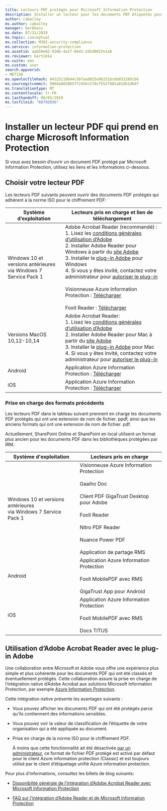 ```yaml
---
title: Lecteurs PDF protégés pour Microsoft Information Protection
description: Installer un lecteur pour les documents PDF étiquetés pour la classification et la protection
author: cabailey
ms.author: cabailey
manager: barbkess
ms.date: 07/31/2019
ms.topic: conceptual
ms.collection: M365-security-compliance
ms.service: information-protection
ms.assetid: aab59e02-930b-4a17-8442-2d5d081fe1a6
ms.reviewer: kartikka
ms.suite: ems
ms.custom: user
search.appverid:
- MET150
ms.openlocfilehash: 04325119b44c5bfaad025e96251bc6b032285cb6
ms.sourcegitcommit: 9968a003865ff2456c570cf552f801a816b1db07
ms.translationtype: MT
ms.contentlocale: fr-FR
ms.lasthandoff: 08/05/2019
ms.locfileid: "68792836"
---
```

# <a name="install-a-pdf-reader-that-supports-microsoft-information-protection"></a>Installer un lecteur PDF qui prend en charge Microsoft Information Protection

Si vous avez besoin d’ouvrir un document PDF protégé par Microsoft Information Protection, utilisez les liens et les informations ci-dessous.

## <a name="choose-your-pdf-reader"></a>Choisir votre lecteur PDF

Les lecteurs PDF suivants peuvent ouvrir des documents PDF protégés qui adhèrent à la norme ISO pour le chiffrement PDF:

|Système d’exploitation|Lecteurs pris en charge et lien de téléchargement|
|----------------|-----------------------------------|
|Windows 10 et versions antérieures<br />via Windows 7 Service Pack 1|Adobe Acrobat Reader (recommandé) :<br /> 1. Lisez les [conditions générales d’utilisation d’Adobe](https://www.adobe.com/legal/terms.html) <br /> 2. Installer Adobe Reader pour Windows à partir du [site Adobe](https://www.adobe.com/)<br /> 3. Installer le [plug-in Adobe](https://go.microsoft.com/fwlink/?linkid=2050049) pour Windows <br /> 4. Si vous y êtes invité, contactez votre administrateur pour [autoriser le plug-in](https://techcommunity.microsoft.com/t5/Azure-Information-Protection/General-Availability-of-Adobe-Acrobat-Reader-integration-with/ba-p/298396) <br /><br /> Visionneuse Azure Information Protection : [Télécharger](https://go.microsoft.com/fwlink/?linkid=838993)<br /><br />Foxit Reader : [Télécharger](https://www.foxitsoftware.com/pdf-reader/)|
|Versions MacOS 10,12-10,14 |Adobe Acrobat Reader:<br /> 1. Lisez les [conditions générales d’utilisation d’Adobe](https://www.adobe.com/legal/terms.html) <br /> 2. Installer Adobe Reader pour Mac à partir du [site Adobe](https://www.adobe.com/)<br /> 3. Installer le [plug-in Adobe](https://go.microsoft.com/fwlink/?linkid=2050049) pour Mac <br /> 4. Si vous y êtes invité, contactez votre administrateur pour [autoriser le plug-in](https://techcommunity.microsoft.com/t5/Azure-Information-Protection/General-Availability-of-Adobe-Acrobat-Reader-integration-with/ba-p/298396)|
|Android|Application Azure Information Protection : [Télécharger](https://go.microsoft.com/fwlink/?LinkId=325340)|
|iOS|Application Azure Information Protection : [Télécharger](https://go.microsoft.com/fwlink/?LinkId=325338)|

### <a name="support-for-previous-formats"></a>Prise en charge des formats précédents

Les lecteurs PDF dans le tableau suivant prennent en charge les documents PDF protégés qui ont une extension de nom de fichier. ppdf, ainsi que les anciens formats qui ont une extension de nom de fichier. pdf.

Actuellement, SharePoint Online et SharePoint en local utilisent un format plus ancien pour les documents PDF dans les bibliothèques protégées par IRM.


|Système d'exploitation|Lecteurs pris en charge|
|----------------|-----------------------------------|
|Windows 10 et versions antérieures<br />via Windows 7 Service Pack 1|Visionneuse Azure Information Protection<br /><br />Gaaiho Doc<br /><br />Client PDF GigaTrust Desktop pour Adobe<br /><br />Foxit Reader<br /><br />Nitro PDF Reader<br /><br /> Nuance Power PDF<br /><br />Application de partage RMS|
|Android|Application Azure Information Protection<br /><br />Foxit MobilePDF avec RMS<br /><br />GigaTrust App pour Android|
|iOS|Application Azure Information Protection<br /><br />Foxit MobilePDF avec RMS<br /><br />Docs TITUS|

## <a name="using-adobe-acrobat-reader-with-the-adobe-plug-in"></a>Utilisation d’Adobe Acrobat Reader avec le plug-in Adobe

Une collaboration entre Microsoft et Adobe vous offre une expérience plus simple et plus cohérente pour les documents PDF qui ont été classés et éventuellement protégés. Cette collaboration assure la prise en charge de l’intégration native d’Adobe Acrobat aux solutions Microsoft Information Protection, par exemple [Azure Information Protection](../what-is-information-protection.md). 

Cette intégration native présente les avantages suivants :

- Vous pouvez afficher les documents PDF qui ont été protégés parce qu’ils contiennent des informations sensibles.

- Vous pouvez voir la valeur de classification de l’étiquette de votre organisation qui a été appliquée au document.

- Prise en charge de la norme ISO pour le chiffrement PDF.
    
    À moins que cette fonctionnalité ait été désactivée [par un administrateur](client-admin-guide-customizations.md#dont-protect-pdf-files-by-using-the-iso-standard-for-pdf-encryption), ce format de fichier PDF protégé est activé par défaut pour le client Azure information protection (Classic) et est toujours utilisé par le client d’étiquetage unifié Azure information protection.

Pour plus d’informations, consultez les billets de blog suivants: 

- [Disponibilité générale de l’intégration d’Adobe Acrobat Reader avec Microsoft Information Protection](https://techcommunity.microsoft.com/t5/Azure-Information-Protection/General-Availability-of-Adobe-Acrobat-Reader-Integration-with/ba-p/298396)

- [FAQ sur l’intégration d’Adobe Reader et de Microsoft Information Protection](https://techcommunity.microsoft.com/t5/Microsoft-Information-Protection/Adobe-reader-and-Microsoft-Information-Protection-integration/ba-p/482219)
